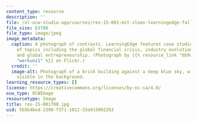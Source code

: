 ```yaml
---
content_type: resource
description: ''
file: /ol-ocw-studio-app/courses/res-15-001-mit-sloan-learningedge-fall-2008/5b5b4bed2390f371101233a9150022b3_res-15-001f08.jpg
file_size: 63788
file_type: image/jpeg
image_metadata:
  caption: A photograph of contrasts. LearningEdge features case studies on a variety
    of topics including the global financial crisis, industry evolution, sustainability,
    and global entrepreneurship. (Photograph by {{% resource_link "6b9ad904-e796-45b6-91f5-24c8d63b65a4"
    "werkunz1" %}} on Flickr.)
  credit: ''
  image-alt: Photograph of a brick building against a deep blue sky, with the city
    visible in the background.
learning_resource_types: []
license: https://creativecommons.org/licenses/by-nc-sa/4.0/
ocw_type: OCWImage
resourcetype: Image
title: res-15-001f08.jpg
uid: 5b5b4bed-2390-f371-1012-33a9150022b3
---
```

